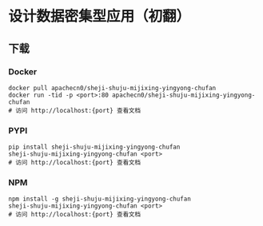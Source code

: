 # 设计数据密集型应用（初翻）

## 下载

### Docker

```
docker pull apachecn0/sheji-shuju-mijixing-yingyong-chufan
docker run -tid -p <port>:80 apachecn0/sheji-shuju-mijixing-yingyong-chufan
# 访问 http://localhost:{port} 查看文档
```

### PYPI

```
pip install sheji-shuju-mijixing-yingyong-chufan
sheji-shuju-mijixing-yingyong-chufan <port>
# 访问 http://localhost:{port} 查看文档
```

### NPM

```
npm install -g sheji-shuju-mijixing-yingyong-chufan
sheji-shuju-mijixing-yingyong-chufan <port>
# 访问 http://localhost:{port} 查看文档
```